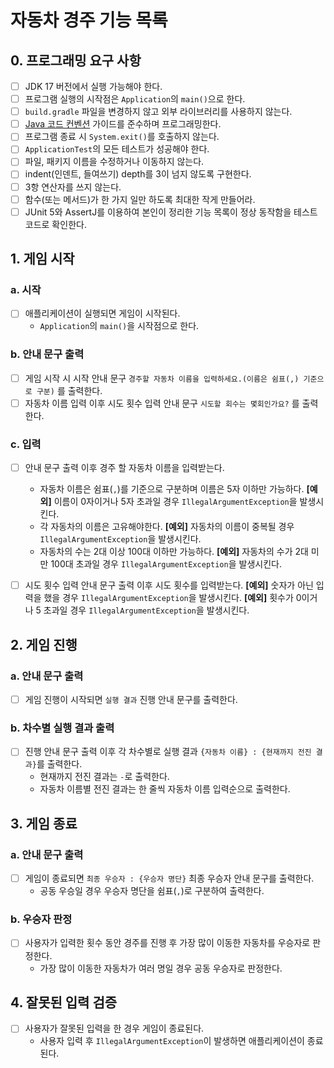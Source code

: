 # 자동차 경주 기능 목록

## 0. 프로그래밍 요구 사항

-[ ] JDK 17 버전에서 실행 가능해야 한다.
-[ ] 프로그램 실행의 시작점은 `Application`의 `main()`으로 한다.
-[ ] `build.gradle` 파일을 변경하지 않고 외부 라이브러리를 사용하지 않는다.
-[ ] [Java 코드 컨벤션](https://github.com/woowacourse/woowacourse-docs/tree/main/styleguide/java) 가이드를
 준수하며 프로그래밍한다.
-[ ] 프로그램 종료 시 `System.exit()`를 호출하지 않는다.
-[ ] `ApplicationTest`의 모든 테스트가 성공해야 한다.
-[ ] 파일, 패키지 이름을 수정하거나 이동하지 않는다.
-[ ] indent(인덴트, 들여쓰기) depth를 3이 넘지 않도록 구현한다.
-[ ] 3항 연산자를 쓰지 않는다.
-[ ] 함수(또는 메서드)가 한 가지 일만 하도록 최대한 작게 만들어라.
-[ ] JUnit 5와 AssertJ를 이용하여 본인이 정리한 기능 목록이 정상 동작함을 테스트 코드로 확인한다.

## 1. 게임 시작

### a. 시작

-[ ] 애플리케이션이 실행되면 게임이 시작된다.
    - `Application`의 `main()`을 시작점으로 한다.

### b. 안내 문구 출력

-[ ] 게임 시작 시 시작 안내 문구 `경주할 자동차 이름을 입력하세요.(이름은 쉼표(,) 기준으로 구분)` 를 출력한다.
-[ ] 자동차 이름 입력 이후 시도 횟수 입력 안내 문구 `시도할 회수는 몇회인가요?` 를 출력한다.

### c. 입력

-[ ] 안내 문구 출력 이후 경주 할 자동차 이름을 입력받는다.
    - 자동차 이름은 쉼표(`,`)를 기준으로 구분하며 이름은 5자 이하만 가능하다.
      **[예외]** 이름이 0자이거나 5자 초과일 경우 `IllegalArgumentException`을 발생시킨다.
    - 각 자동차의 이름은 고유해야한다.
      **[예외]** 자동차의 이름이 중복될 경우 `IllegalArgumentException`을 발생시킨다.
    - 자동차의 수는 2대 이상 100대 이하만 가능하다.
      **[예외]** 자동차의 수가 2대 미만 100대 초과일 경우 `IllegalArgumentException`을 발생시킨다.

-[ ] 시도 횟수 입력 안내 문구 출력 이후 시도 횟수를 입력받는다.
 **[예외]** 숫자가 아닌 입력을 했을 경우 `IllegalArgumentException`을 발생시킨다.
 **[예외]** 횟수가 0이거나 5 초과일 경우 `IllegalArgumentException`을 발생시킨다.

## 2. 게임 진행

### a. 안내 문구 출력

-[ ] 게임 진행이 시작되면 `실행 결과` 진행 안내 문구를 출력한다.

### b. 차수별 실행 결과 출력

-[ ] 진행 안내 문구 출력 이후 각 차수별로 실행 결과 `{자동차 이름} : {현재까지 전진 결과}`를 출력한다.
    - 현재까지 전진 결과는 `-`로 출력한다.
    - 자동차 이름별 전진 결과는 한 줄씩 자동차 이름 입력순으로 출력한다.

## 3. 게임 종료

### a. 안내 문구 출력

-[ ] 게임이 종료되면 `최종 우승자 : {우승자 명단}` 최종 우승자 안내 문구를 출력한다.
    - 공동 우승일 경우 우승자 명단을 쉼표(`,`)로 구분하여 출력한다.

### b. 우승자 판정

-[ ] 사용자가 입력한 횟수 동안 경주를 진행 후 가장 많이 이동한 자동차를 우승자로 판정한다.
    - 가장 많이 이동한 자동차가 여러 명일 경우 공동 우승자로 판정한다.

## 4. 잘못된 입력 검증

-[ ] 사용자가 잘못된 입력을 한 경우 게임이 종료된다.
    - 사용자 입력 후 `IllegalArgumentException`이 발생하면 애플리케이션이 종료된다.

